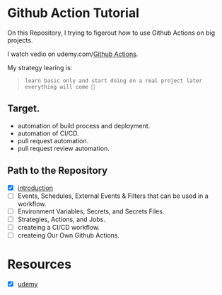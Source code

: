 # Github Action Tutorial
On this Repository, I trying to figerout how to use Github Actions on big projects.

I watch vedio on udemy.com/[Github Actions](https://www.udemy.com/course/github-actions/).

My strategy learing is: 

>`learn basic only and start doing on a real project later everything will come 🥸` 

## Target.
- automation of build process and deployment.
- automation of CI/CD.
- pull request automation.
- pull request review automation.
  
## Path to the Repository
- [x] [introduction](.github/workflows/simple.yml)
- [ ] Events, Schedules, External Events & Filters that can be used in a workflow.
- [ ] Environment Variables, Secrets, and Secrets Files.
- [ ] Strategies, Actions, and Jobs.
- [ ] createing a CI/CD workflow.
- [ ] createing Our Own Github Actions.

# Resources
- [x] [udemy](https://www.udemy.com/course/github-actions/)